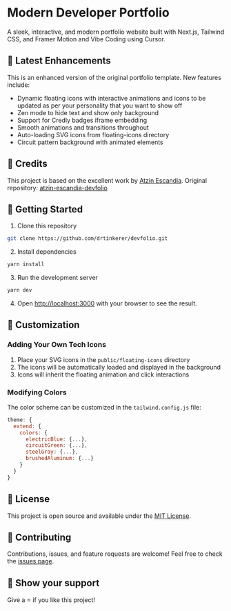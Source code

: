 # Modern Developer Portfolio

A sleek, interactive, and modern portfolio website built with Next.js, Tailwind CSS, and Framer Motion and Vibe Coding using Cursor.

## 🌟 Latest Enhancements

This is an enhanced version of the original portfolio template. New features include:

- Dynamic floating icons with interactive animations and icons to be updated as per your personality that you want to show off
- Zen mode to hide text and show only background
- Support for Credly badges iframe embedding 
- Smooth animations and transitions throughout
- Auto-loading SVG icons from floating-icons directory
- Circuit pattern background with animated elements

## 🙏 Credits

This project is based on the excellent work by [Atzin Escandia](https://github.com/atzinescandia). Original repository: [atzin-escandia-devfolio](https://github.com/atzinescandia/atzin-escandia-devfolio)

## 🚀 Getting Started

1. Clone this repository
```bash
git clone https://github.com/drtinkerer/devfolio.git
```

2. Install dependencies
```bash
yarn install
```

3. Run the development server
```bash
yarn dev
```

4. Open [http://localhost:3000](http://localhost:3000) with your browser to see the result.

## 🎨 Customization

### Adding Your Own Tech Icons
1. Place your SVG icons in the `public/floating-icons` directory
2. The icons will be automatically loaded and displayed in the background
3. Icons will inherit the floating animation and click interactions

### Modifying Colors
The color scheme can be customized in the `tailwind.config.js` file:
```js
theme: {
  extend: {
    colors: {
      electricBlue: {...},
      circuitGreen: {...},
      steelGray: {...},
      brushedAluminum: {...}
    }
  }
}
```

## 📝 License

This project is open source and available under the [MIT License](LICENSE).

## 🤝 Contributing

Contributions, issues, and feature requests are welcome! Feel free to check the [issues page](issues).

## 💫 Show your support

Give a ⭐️ if you like this project!
